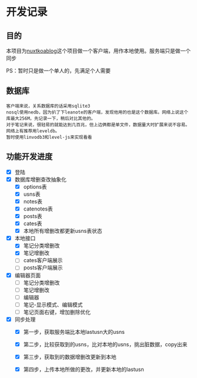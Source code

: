 # 开发记录

## 目的
本项目为[nuxtkoablog](https://github.com/carlleton/nuxtkoablog)这个项目做一个客户端，用作本地使用。服务端只是做一个同步

PS：暂时只是做一个单人的，先满足个人需要

## 数据库
	客户端来说，关系数据库的话采用sqlite3
	nosql使用nedb，因为扒了下leanote的客户端，发现他用的也是这个数据库。网络上说这个库最大256M，先记录一下，稍后对比其他的。
	对于笔记来说，很轻易的就能达到几百兆，但上边俩都是单文件，数据量大时扩展来说不容易。
	网络上有推荐用leveldb。
	暂时使用linvodb3和level-js来实现看看

## 功能开发进度
- [x] 登陆
- [x] 数据库增删查改抽象化
	- [x] options表
	- [x] usns表
	- [x] notes表
	- [x] catenotes表
	- [x] posts表
	- [x] cates表
	- [x] 本地所有增删改都更新usns表状态
- [x] 本地接口
	- [x] 笔记分类增删改
	- [x] 笔记增删改
	- [ ] cates客户端展示
	- [ ] posts客户端展示
- [x] 编辑器页面
	- [ ] 笔记分类增删改
	- [ ] 笔记增删改
	- [ ] 编辑器
	- [ ] 笔记-显示模式、编辑模式
	- [ ] 笔记页面右键，增加删除优化
- [x] 同步处理
	- [x] 第一步，获取服务端比本地lastusn大的usns
	- [x] 第二步，比较获取到的usns，比对本地的usns，挑出脏数据，copy出来
	- [x] 第三步，获取到的数据增删改更新到本地
	- [x] 第四步，上传本地所做的更改，并更新本地的lastusn

